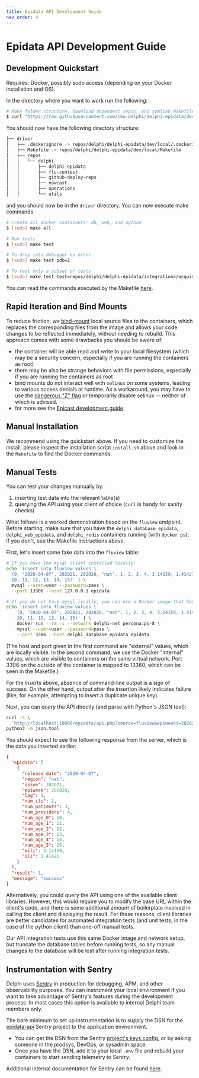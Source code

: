 ```yaml
---
title: Epidata API Development Guide
nav_order: 4
---
```


# Epidata API Development Guide

## Development Quickstart

Requires: Docker, possibly sudo access (depending on your Docker installation and OS).

In the directory where you want to work run the following:

```sh
# Make folder structure, download dependent repos, and symlink Makefile
$ curl "https://raw.githubusercontent.com/cmu-delphi/delphi-epidata/dev/dev/local/install.sh" | bash
```

You should now have the following directory structure:

```sh
├── driver
│   ├── .dockerignore -> repos/delphi/delphi-epidata/dev/local/.dockerignore
│   ├── Makefile -> repos/delphi/delphi-epidata/dev/local/Makefile
│   ├── repos
│   │   └── delphi
│   │       ├── delphi-epidata
│   │       ├── flu-contest
│   │       ├── github-deploy-repo
│   │       ├── nowcast
│   │       ├── operations
│   │       └── utils
```

and you should now be in the `driver` directory.
You can now execute make commands

```sh
# Create all docker containers: db, web, and python
$ [sudo] make all

# Run tests
$ [sudo] make test

# To drop into debugger on error
$ [sudo] make test pdb=1

# To test only a subset of tests
$ [sudo] make test test=repos/delphi/delphi-epidata/integrations/acquisition
```

You can read the commands executed by the Makefile [here](../dev/local/Makefile).

## Rapid Iteration and Bind Mounts

To reduce friction, we
[bind-mount](https://docs.docker.com/storage/bind-mounts/) local source files to
the containers, which replaces the corresponding files from the image and allows
your code changes to be reflected immediately, without needing to rebuild. This
approach comes with some drawbacks you should be aware of:

- the container will be able read and write to your local filesystem (which may
  be a security concern, especially if you are running the containers as root)
- there may be also be strange behaviors with file permissions, especially if
  you are running the containers as root
- bind mounts do not interact well with `selinux` on some systems, leading to
  various access denials at runtime. As a workaround, you may have to use the
  [dangerous "Z"
  flag](https://docs.docker.com/storage/bind-mounts/#configure-the-selinux-label)
  or temporarily disable selinux -- neither of which is advised.
- for more see the [Epicast development
  guide](https://github.com/cmu-delphi/www-epicast/blob/main/docs/epicast_development.md#develop).

## Manual Installation

We recommend using the quickstart above. If you need to customize the install,
please inspect the installation script `install.sh` above and look in the
`Makefile` to find the Docker commands.

## Manual Tests

You can test your changes manually by:

1. inserting test data into the relevant table(s)
2. querying the API using your client of choice (`curl` is handy for sanity
   checks)

What follows is a worked demonstration based on the `fluview` endpoint. Before
starting, make sure that you have the `delphi_database_epidata`,
`delphi_web_epidata`, and `delphi_redis` containers running (with `docker ps`);
if you don't, see the Makefile instructions above.

First, let's insert some fake data into the `fluview` table:

```bash
# If you have the mysql client installed locally:
echo 'insert into fluview values \
  (0, "2020-04-07", 202021, 202020, "nat", 1, 2, 3, 4, 3.14159, 1.41421, \
  10, 11, 12, 13, 14, 15)' | \
  mysql --user=user --password=pass \
  --port 13306 --host 127.0.0.1 epidata

# If you do not have mysql locally, you can use a Docker image that has it:
echo 'insert into fluview values \
    (0, "2020-04-07", 202021, 202020, "nat", 1, 2, 3, 4, 3.14159, 1.41421, \
    10, 11, 12, 13, 14, 15)' | \
    docker run --rm -i --network delphi-net percona:ps-8 \
    mysql --user=user --password=pass \
    --port 3306 --host delphi_database_epidata epidata
```

(The host and port given in the first command are "external" values, which are
locally visible. In the second command, we use the Docker "internal" values,
which are visible to containers on the same virtual network. Port 3306 on the
outside of the container is mapped to 13360, which can be seen in the Makefile.)

For the inserts above, absence of command-line output is a sign of success. On
the other hand, output after the insertion likely indicates failure (like, for
example, attempting to insert a duplicate unique key).

Next, you can query the API directly (and parse with Python's JSON tool):

```bash
curl -s \
  'http://localhost:10080/epidata/api.php?source=fluview&epiweeks=202020&regions=nat' | \
python3 -m json.tool
```

You should expect to see the following response from the server, which is the
data you inserted earlier:

```json
{
  "epidata": [
    {
      "release_date": "2020-04-07",
      "region": "nat",
      "issue": 202021,
      "epiweek": 202020,
      "lag": 1,
      "num_ili": 2,
      "num_patients": 3,
      "num_providers": 4,
      "num_age_0": 10,
      "num_age_1": 11,
      "num_age_2": 12,
      "num_age_3": 13,
      "num_age_4": 14,
      "num_age_5": 15,
      "wili": 3.14159,
      "ili": 1.41421
    }
  ],
  "result": 1,
  "message": "success"
}
```

Alternatively, you could query the API using one of the available client
libraries. However, this would require you to modify the base URL within the
client's code, and there is some additional amount of boilerplate involved in
calling the client and displaying the result. For these reasons, client
libraries are better candidates for automated integration tests (and unit tests,
in the case of the python client) than one-off manual tests.

Our API integration tests use this same Docker image and network setup, but
truncate the database tables before running tests, so any manual changes to the
database will be lost after running integration tests.

## Instrumentation with Sentry

Delphi uses [Sentry](https://sentry.io/welcome/) in production for debugging, APM, and other observability purposes. You can instrument your local environment if you want to take advantage of Sentry's features during the development process. In most cases this option is available to internal Delphi team members only.

The bare minimum to set up instrumentation is to supply the DSN for the [epidata-api](https://cmu-delphi.sentry.io/projects/epidata-api/?project=4506123377442816) Sentry project to the application environment.

- You can get the DSN from the Sentry [project's keys config](https://cmu-delphi.sentry.io/settings/projects/epidata-api/keys/), or by asking someone in the prodsys, DevOps, or sysadmin space.
- Once you have the DSN, add it to your local `.env` file and rebuild your containers to start sending telemetry to Sentry.

Additional internal documentation for Sentry can be found [here](https://bookstack.delphi.cmu.edu/books/systems-handbook/page/sentry).
